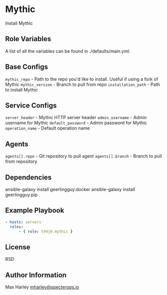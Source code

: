 Mythic
=========

Install Mythic

Role Variables
--------------

A list of all the variables can be found in ./defaults/main.yml.

## Base Configs
`mythic_repo` - Path to the repo you'd like to install. Useful if using a fork of Mythic
`mythic_version` - Branch to pull from repo
`installation_path` - Path to install Mythic

## Service Configs
`server_header` - Mythic HTTP server header
`admin_username` - Admin username for Mythic
`default_password` - Admin password for Mythic
`operation_name` - Default operation name

## Agents
`agents[].repo` - Git repository to pull agent
`agents[].branch` - Branch to pull from repository

Dependencies
------------

ansible-galaxy install geerlingguy.docker
ansible-galaxy install geerlingguy.pip

Example Playbook
----------------

```yaml
- hosts: servers
  roles:
      - { role: t94j0.mythic }
```

License
-------

BSD

Author Information
------------------

Max Harley <mharley@specterops.io>